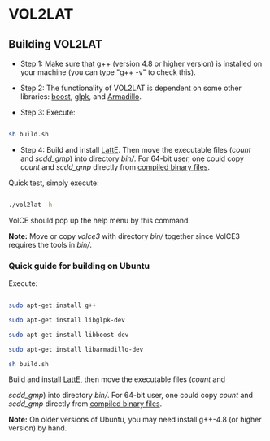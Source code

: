 
# VOL2LAT



## Building VOL2LAT

* Step 1: Make sure that g++ (version 4.8 or higher version) is installed on your machine (you can type "g++ -v" to check this).

* Step 2: The functionality of VOL2LAT is dependent on some other libraries: [boost](http://www.boost.org/), [glpk](http://www.gnu.org/software/glpk/), and [Armadillo](http://arma.sourceforge.net/).

* Step 3: Execute:

```bash

sh build.sh

```

* Step 4: Build and install [LattE](https://www.math.ucdavis.edu/~latte/). Then move the executable files (*count* and *scdd\_gmp*) into directory *bin/*. For 64-bit user, one could copy *count* and *scdd\_gmp* directly from [compiled binary files](release_64bit/volce3_release_64bit.zip).



Quick test, simply execute:

```bash

./vol2lat -h

```

VolCE should pop up the help menu by this command.



**Note:** Move or copy *volce3* with directory *bin/* together since VolCE3 requires the tools in *bin/*.



### Quick guide for building on Ubuntu



Execute:



```bash

sudo apt-get install g++

sudo apt-get install libglpk-dev

sudo apt-get install libboost-dev

sudo apt-get install libarmadillo-dev

sh build.sh

```



Build and install [LattE](https://www.math.ucdavis.edu/~latte/), then move the executable files (*count* and

*scdd\_gmp*) into directory *bin/*. For 64-bit user, one could copy *count* and *scdd\_gmp* directly from [compiled binary files](release_64bit/volce3_release_64bit.zip).



**Note:** On older versions of Ubuntu, you may need install g++-4.8 (or higher version) by hand.








